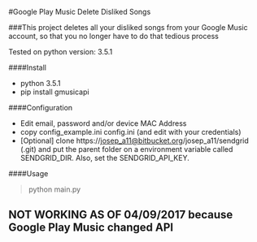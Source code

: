 #Google Play Music Delete Disliked Songs

###This project deletes all your disliked songs from your Google Music account, so that you no longer have to do that tedious process

Tested on python version: 3.5.1

####Install
* python 3.5.1
* pip install gmusicapi

####Configuration
* Edit email, password and/or device MAC Address
* copy config_example.ini config.ini (and edit with your credentials)
* [Optional] clone https://josep_a11@bitbucket.org/josep_a11/sendgrid (.git) and put the parent folder on a environment variable called SENDGRID_DIR. Also, set the SENDGRID_API_KEY.


####Usage
> python main.py


## NOT WORKING AS OF 04/09/2017 because Google Play Music changed API
